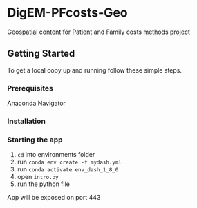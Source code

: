 # DigEM-PFcosts-Geo
Geospatial content for Patient and Family costs methods project 

<!-- GETTING STARTED -->
## Getting Started

To get a local copy up and running follow these simple steps.

### Prerequisites
Anaconda Navigator

### Installation
### Starting the app

1. `cd` into environments folder
2. run `conda env create -f mydash.yml`
3. run `conda activate env_dash_1_8_0`
4. open `intro.py`
5. run the python file 

App will be exposed on port 443